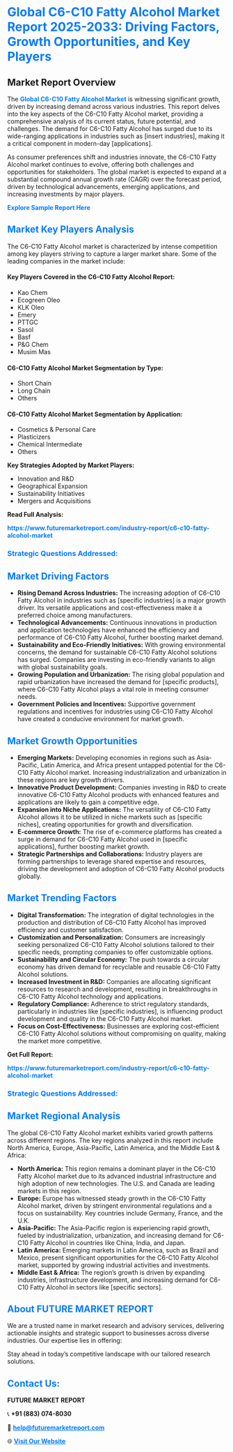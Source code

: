 <h1 style="color: #007BFF;">Global C6-C10 Fatty Alcohol Market Report 2025-2033: Driving Factors, Growth Opportunities, and Key Players</h1>

<section id="overview">
<h2>Market Report Overview</h2>
<p>The <a href="https://www.futuremarketreport.com/industry-report/c6-c10-fatty-alcohol-market" style="color: #007BFF; text-decoration: none;"><strong>Global C6-C10 Fatty Alcohol Market</strong></a> is witnessing significant growth, driven by increasing demand across various industries. This report delves into the key aspects of the C6-C10 Fatty Alcohol market, providing a comprehensive analysis of its current status, future potential, and challenges. The demand for C6-C10 Fatty Alcohol has surged due to its wide-ranging applications in industries such as [insert industries], making it a critical component in modern-day [applications].</p>
<p>As consumer preferences shift and industries innovate, the C6-C10 Fatty Alcohol market continues to evolve, offering both challenges and opportunities for stakeholders. The global market is expected to expand at a substantial compound annual growth rate (CAGR) over the forecast period, driven by technological advancements, emerging applications, and increasing investments by major players.</p>
</section>

<section id="overview">
<p><a href="https://www.futuremarketreport.com/request-sample/reportId=50342" style="color: #007BFF; text-decoration: none;"><strong>Explore Sample Report Here</strong></a></p>
</section>

<section id="key-players">
<h2 style="color: #007BFF;">Market Key Players Analysis</h2>
<p>The C6-C10 Fatty Alcohol market is characterized by intense competition among key players striving to capture a larger market share. Some of the leading companies in the market include:</p>
<h4>Key Players Covered in the C6-C10 Fatty Alcohol Report:</h4>
<ul><li>Kao Chem</li><li>Ecogreen Oleo</li><li>KLK Oleo</li><li>Emery</li><li>PTTGC</li><li>Sasol</li><li>Basf</li><li>P&amp;G Chem</li><li>Musim Mas</li></ul>
<h4>C6-C10 Fatty Alcohol Market Segmentation by Type:</h4>
<ul><li>Short Chain</li><li>Long Chain</li><li>Others</li></ul>

<h4>C6-C10 Fatty Alcohol Market Segmentation by Application:</h4>
<ul><li>Cosmetics &amp; Personal Care</li><li>Plasticizers</li><li>Chemical Intermediate</li><li>Others</li></ul>
<p><strong>Key Strategies Adopted by Market Players:</strong></p>
<ul>
<li>Innovation and R&D</li>
<li>Geographical Expansion</li>
<li>Sustainability Initiatives</li>
<li>Mergers and Acquisitions</li>
</ul>
</section>

<section>
<p><strong>Read Full Analysis: </strong></p><a href="https://www.futuremarketreport.com/industry-report/c6-c10-fatty-alcohol-market" style="color: #007BFF; text-decoration: none;"><strong>https://www.futuremarketreport.com/industry-report/c6-c10-fatty-alcohol-market</strong></a>
<h3 style="color: #007BFF;">Strategic Questions Addressed:</h3>
</section>

<section id="driving-factors">
<h2 style="color: #007BFF;">Market Driving Factors</h2>
<ul>
<li><strong>Rising Demand Across Industries:</strong> The increasing adoption of C6-C10 Fatty Alcohol in industries such as [specific industries] is a major growth driver. Its versatile applications and cost-effectiveness make it a preferred choice among manufacturers.</li>
<li><strong>Technological Advancements:</strong> Continuous innovations in production and application technologies have enhanced the efficiency and performance of C6-C10 Fatty Alcohol, further boosting market demand.</li>
<li><strong>Sustainability and Eco-Friendly Initiatives:</strong> With growing environmental concerns, the demand for sustainable C6-C10 Fatty Alcohol solutions has surged. Companies are investing in eco-friendly variants to align with global sustainability goals.</li>
<li><strong>Growing Population and Urbanization:</strong> The rising global population and rapid urbanization have increased the demand for [specific products], where C6-C10 Fatty Alcohol plays a vital role in meeting consumer needs.</li>
<li><strong>Government Policies and Incentives:</strong> Supportive government regulations and incentives for industries using C6-C10 Fatty Alcohol have created a conducive environment for market growth.</li>
</ul>
</section>

<section id="growth-opportunities">
<h2 style="color: #007BFF;">Market Growth Opportunities</h2>
<ul>
<li><strong>Emerging Markets:</strong> Developing economies in regions such as Asia-Pacific, Latin America, and Africa present untapped potential for the C6-C10 Fatty Alcohol market. Increasing industrialization and urbanization in these regions are key growth drivers.</li>
<li><strong>Innovative Product Development:</strong> Companies investing in R&D to create innovative C6-C10 Fatty Alcohol products with enhanced features and applications are likely to gain a competitive edge.</li>
<li><strong>Expansion into Niche Applications:</strong> The versatility of C6-C10 Fatty Alcohol allows it to be utilized in niche markets such as [specific niches], creating opportunities for growth and diversification.</li>
<li><strong>E-commerce Growth:</strong> The rise of e-commerce platforms has created a surge in demand for C6-C10 Fatty Alcohol used in [specific applications], further boosting market growth.</li>
<li><strong>Strategic Partnerships and Collaborations:</strong> Industry players are forming partnerships to leverage shared expertise and resources, driving the development and adoption of C6-C10 Fatty Alcohol products globally.</li>
</ul>
</section>

<section id="trending-factors">
<h2 style="color: #007BFF;">Market Trending Factors</h2>
<ul>
<li><strong>Digital Transformation:</strong> The integration of digital technologies in the production and distribution of C6-C10 Fatty Alcohol has improved efficiency and customer satisfaction.</li>
<li><strong>Customization and Personalization:</strong> Consumers are increasingly seeking personalized C6-C10 Fatty Alcohol solutions tailored to their specific needs, prompting companies to offer customizable options.</li>
<li><strong>Sustainability and Circular Economy:</strong> The push towards a circular economy has driven demand for recyclable and reusable C6-C10 Fatty Alcohol solutions.</li>
<li><strong>Increased Investment in R&D:</strong> Companies are allocating significant resources to research and development, resulting in breakthroughs in C6-C10 Fatty Alcohol technology and applications.</li>
<li><strong>Regulatory Compliance:</strong> Adherence to strict regulatory standards, particularly in industries like [specific industries], is influencing product development and quality in the C6-C10 Fatty Alcohol market.</li>
<li><strong>Focus on Cost-Effectiveness:</strong> Businesses are exploring cost-efficient C6-C10 Fatty Alcohol solutions without compromising on quality, making the market more competitive.</li>
</ul>
</section>

<section>
<p><strong>Get Full Report: </strong></p><a href="https://www.futuremarketreport.com/industry-report/c6-c10-fatty-alcohol-market" style="color: #007BFF; text-decoration: none;"><strong>https://www.futuremarketreport.com/industry-report/c6-c10-fatty-alcohol-market</strong></a>
<h3 style="color: #007BFF;">Strategic Questions Addressed:</h3>
</section>


<section id="regional-analysis">
<h2 style="color: #007BFF;">Market Regional Analysis</h2>
<p>The global C6-C10 Fatty Alcohol market exhibits varied growth patterns across different regions. The key regions analyzed in this report include North America, Europe, Asia-Pacific, Latin America, and the Middle East & Africa:</p>
<ul>
<li><strong>North America:</strong> This region remains a dominant player in the C6-C10 Fatty Alcohol market due to its advanced industrial infrastructure and high adoption of new technologies. The U.S. and Canada are leading markets in this region.</li>
<li><strong>Europe:</strong> Europe has witnessed steady growth in the C6-C10 Fatty Alcohol market, driven by stringent environmental regulations and a focus on sustainability. Key countries include Germany, France, and the U.K.</li>
<li><strong>Asia-Pacific:</strong> The Asia-Pacific region is experiencing rapid growth, fueled by industrialization, urbanization, and increasing demand for C6-C10 Fatty Alcohol in countries like China, India, and Japan.</li>
<li><strong>Latin America:</strong> Emerging markets in Latin America, such as Brazil and Mexico, present significant opportunities for the C6-C10 Fatty Alcohol market, supported by growing industrial activities and investments.</li>
<li><strong>Middle East & Africa:</strong> The region’s growth is driven by expanding industries, infrastructure development, and increasing demand for C6-C10 Fatty Alcohol in sectors like [specific sectors].</li>
</ul>
</section>

<footer>
<h2 style="color: #007BFF;">About FUTURE MARKET REPORT</h2>
<p>We are a trusted name in market research and advisory services, delivering actionable insights and strategic support to businesses across diverse industries. Our expertise lies in offering:</p>

<p>Stay ahead in today’s competitive landscape with our tailored research solutions.</p>

<h2 style="color: #007BFF;">Contact Us:</h2>
<p><strong>FUTURE MARKET REPORT</strong></p>
<p>📞 <strong>+91 (883) 074-8030</strong></p>
<p>📧 <strong><a href="mailto:help@futuremarketreport.com" style="color: #007BFF;">help@futuremarketreport.com</a></strong></p>
<p>🌐 <strong><a href="https://www.futuremarketreport.com/" style="color: #007BFF;">Visit Our Website</a></strong></p>
</footer>